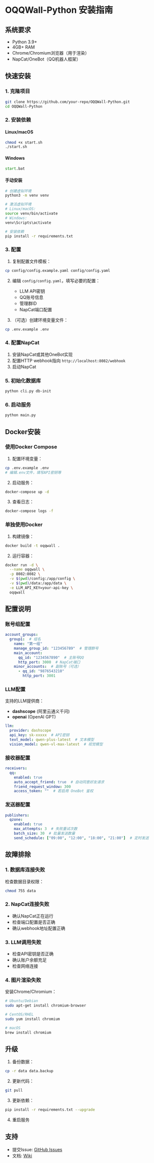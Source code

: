 # OQQWall-Python 安装指南

## 系统要求

- Python 3.9+
- 4GB+ RAM
- Chrome/Chromium浏览器（用于渲染）
- NapCat/OneBot（QQ机器人框架）

## 快速安装

### 1. 克隆项目

```bash
git clone https://github.com/your-repo/OQQWall-Python.git
cd OQQWall-Python
```

### 2. 安装依赖

#### Linux/macOS
```bash
chmod +x start.sh
./start.sh
```

#### Windows
```cmd
start.bat
```

#### 手动安装
```bash
# 创建虚拟环境
python3 -m venv venv

# 激活虚拟环境
# Linux/macOS:
source venv/bin/activate
# Windows:
venv\Scripts\activate

# 安装依赖
pip install -r requirements.txt
```

### 3. 配置

1. 复制配置文件模板：
```bash
cp config/config.example.yaml config/config.yaml
```

2. 编辑 `config/config.yaml`，填写必要的配置：
   - LLM API密钥
   - QQ账号信息
   - 管理群ID
   - NapCat端口配置

3. （可选）创建环境变量文件：
```bash
cp .env.example .env
```

### 4. 配置NapCat

1. 安装NapCat或其他OneBot实现
2. 配置HTTP webhook指向 `http://localhost:8082/webhook`
3. 启动NapCat

### 5. 初始化数据库

```bash
python cli.py db-init
```

### 6. 启动服务

```bash
python main.py
```

## Docker安装

### 使用Docker Compose

1. 配置环境变量：
```bash
cp .env.example .env
# 编辑.env文件，填写API密钥等
```

2. 启动服务：
```bash
docker-compose up -d
```

3. 查看日志：
```bash
docker-compose logs -f
```

### 单独使用Docker

1. 构建镜像：
```bash
docker build -t oqqwall .
```

2. 运行容器：
```bash
docker run -d \
  --name oqqwall \
  -p 8082:8082 \
  -v $(pwd)/config:/app/config \
  -v $(pwd)/data:/app/data \
  -e LLM_API_KEY=your-api-key \
  oqqwall
```

## 配置说明

### 账号组配置

```yaml
account_groups:
  group1:  # 组名
    name: "第一组"
    manage_group_id: "123456789"  # 管理群号
    main_account:
      qq_id: "1234567890"  # 主账号QQ
      http_port: 3000  # NapCat端口
    minor_accounts:  # 副账号（可选）
      - qq_id: "9876543210"
        http_port: 3001
```

### LLM配置

支持的LLM提供商：
- **dashscope** (阿里云通义千问)
- **openai** (OpenAI GPT)

```yaml
llm:
  provider: dashscope
  api_key: sk-xxxxx  # API密钥
  text_model: qwen-plus-latest  # 文本模型
  vision_model: qwen-vl-max-latest  # 视觉模型
```

### 接收器配置

```yaml
receivers:
  qq:
    enabled: true
    auto_accept_friend: true  # 自动同意好友请求
    friend_request_window: 300
    access_token: ""  # 若启用 OneBot 鉴权
```

### 发送器配置

```yaml
publishers:
  qzone:
    enabled: true
    max_attempts: 3  # 失败重试次数
    batch_size: 30  # 批量发送数量
    send_schedule: ["09:00", "12:00", "18:00", "21:00"]  # 定时发送
```

## 故障排除

### 1. 数据库连接失败

检查数据目录权限：
```bash
chmod 755 data
```

### 2. NapCat连接失败

- 确认NapCat正在运行
- 检查端口配置是否正确
- 确认webhook地址配置正确

### 3. LLM调用失败

- 检查API密钥是否正确
- 确认账户余额充足
- 检查网络连接

### 4. 图片渲染失败

安装Chrome/Chromium：
```bash
# Ubuntu/Debian
sudo apt-get install chromium-browser

# CentOS/RHEL
sudo yum install chromium

# macOS
brew install chromium
```

## 升级

1. 备份数据：
```bash
cp -r data data.backup
```

2. 更新代码：
```bash
git pull
```

3. 更新依赖：
```bash
pip install -r requirements.txt --upgrade
```

4. 重启服务

## 支持

- 提交Issue: [GitHub Issues](https://github.com/your-repo/issues)
- 文档: [Wiki](https://github.com/your-repo/wiki)
